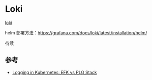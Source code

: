 # Loki

[loki](https://github.com/grafana/loki/)

helm 部署方法：https://grafana.com/docs/loki/latest/installation/helm/

待续


## 参考

- [Logging in Kubernetes: EFK vs PLG Stack](https://www.cncf.io/blog/2020/07/27/logging-in-kubernetes-efk-vs-plg-stack/)

